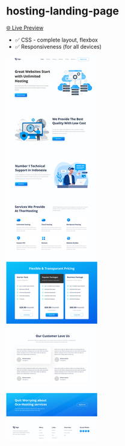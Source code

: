 # hosting-landing-page

[🌐 Live Preview](https://hosting-landing-page-lovat.vercel.app/)

- ✅ CSS - complete layout, flexbox
- ✅ Responsiveness (for all devices)

![Cover](./cover.png)
